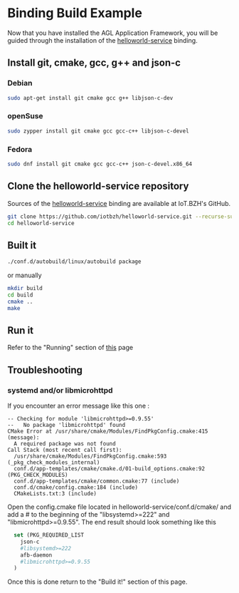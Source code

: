 # Binding Build Example

Now that you have installed the AGL Application Framework, you will be guided through the installation of the [helloworld-service](https://github.com/iotbzh/helloworld-service) binding.

## Install git, cmake, gcc, g++ and json-c

### Debian

```bash
sudo apt-get install git cmake gcc g++ libjson-c-dev
```

### openSuse

```bash
sudo zypper install git cmake gcc gcc-c++ libjson-c-devel
```

### Fedora

```bash
sudo dnf install git cmake gcc gcc-c++ json-c-devel.x86_64
```

## Clone the helloworld-service repository

Sources of the [helloworld-service](https://github.com/iotbzh/helloworld-service) binding are available at IoT.BZH's GitHub.

```bash
git clone https://github.com/iotbzh/helloworld-service.git --recurse-submodules
cd helloworld-service
```

## Built it

```bash
./conf.d/autobuild/linux/autobuild package
```

or manually

```bash
mkdir build
cd build
cmake ..
make
```

## Run it

Refer to the "Running" section of [this](http://docs.automotivelinux.org/master/docs/apis_services/en/dev/reference/af-binder/afb-binding-writing.html#sample-binding-tuto-1) page

## Troubleshooting

### systemd and/or libmicrohttpd

If you encounter an error message like this one :

```shell
-- Checking for module 'libmicrohttpd>=0.9.55'
--   No package 'libmicrohttpd' found
CMake Error at /usr/share/cmake/Modules/FindPkgConfig.cmake:415 (message):
  A required package was not found
Call Stack (most recent call first):
  /usr/share/cmake/Modules/FindPkgConfig.cmake:593 (_pkg_check_modules_internal)
  conf.d/app-templates/cmake/cmake.d/01-build_options.cmake:92 (PKG_CHECK_MODULES)
  conf.d/app-templates/cmake/common.cmake:77 (include)
  conf.d/cmake/config.cmake:184 (include)
  CMakeLists.txt:3 (include)
```

Open the config.cmake file located in helloworld-service/conf.d/cmake/
and add a # to the beginning of the "libsystemd>=222" and "libmicrohttpd>=0.9.55".
The end result should look something like this

```CMake
  set (PKG_REQUIRED_LIST
    json-c
    #libsystemd>=222
    afb-daemon
    #libmicrohttpd>=0.9.55
  )
```

Once this is done return to the "Build it!" section of this page.
